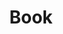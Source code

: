 ---
title: Book
description: Koleksi Buku atau Literature lainnya yang sudah saya baca atau sedang saya baca 📚
---